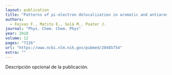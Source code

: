 ```yaml
---
layout: publication
title: "Patterns of pi-electron delocalization in aromatic and antiaromatic organic compounds in the light of the Huckel's 4n+2 rule"
authors:
  - Feixas F., Matito E., Solà M., Poater J.
journal: "Phys. Chem. Chem. Phys"
year: 2010
volume: 12
pages: "7126"
url: "https://www.ncbi.nlm.nih.gov/pubmed/20485754"
extra: ""
---
```


Descripción opcional de la publicación.
